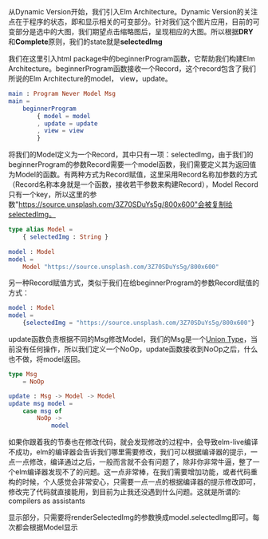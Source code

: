 从Dynamic Version开始，我们引入Elm Architecture。Dynamic Version的关注点在于程序的状态，即和显示相关的可变部分。针对我们这个图片应用，目前的可变部分是选中的大图，我们期望点击缩略图后，呈现相应的大图。所以根据**DRY**和**Complete**原则，我们的state就是**selectedImg**

我们在这里引入html package中的beginnerProgram函数，它帮助我们构建Elm Architecture。beginnerProgram函数接收一个Record，这个record包含了我们所说的Elm Architecture的model， view，update。

```elm
main : Program Never Model Msg
main =
    beginnerProgram
        { model = model
        , update = update
        , view = view
        }
```

将我们的Model定义为一个Record，其中只有一项：selectedImg，由于我们的beginnerProgram的参数Record需要一个model函数，我们需要定义其为返回值为Model的函数。有两种方式为Record赋值，这里采用Record名称加参数的方式（Record名称本身就是一个函数，接收若干参数来构建Record），Model Record只有一个key，所以这里的参数"https://source.unsplash.com/3Z70SDuYs5g/800x600"会被复制给selectedImg。

```elm
type alias Model =
    { selectedImg : String }
    
model : Model
model =
    Model "https://source.unsplash.com/3Z70SDuYs5g/800x600"
```

另一种Record赋值方式，类似于我们在给beginnerProgram的参数Record赋值的方式：

```elm
model : Model
model =
    {selectedImg = "https://source.unsplash.com/3Z70SDuYs5g/800x600"} 
```

update函数负责根据不同的Msg修改Model，我们的Msg是一个[Union Type](https://guide.elm-lang.org/types/union_types.html)，当前没有任何操作，所以我们定义一个NoOp，update函数接收到NoOp之后，什么也不做，将model返回。

```elm
type Msg
    = NoOp

update : Msg -> Model -> Model
update msg model =
    case msg of
        NoOp ->
            model
```

如果你跟着我的节奏也在修改代码，就会发现修改的过程中，会导致elm-live编译不成功，elm的编译器会告诉我们哪里需要修改，我们可以根据编译器的提示，一点一点修改，编译通过之后，一般而言就不会有问题了，除非你非常牛逼，整了一个elm编译器发现不了的问题。这一点非常棒，在我们需要增加功能，或者代码重构的时候，个人感觉会非常安心，只需要一点一点的根据编译器的提示修改即可，修改完了代码就直接能用，到目前为止我还没遇到什么问题。这就是所谓的: compilers as assistants

显示部分，只需要将renderSelectedImg的参数换成model.selectedImg即可。每次都会根据Model显示
